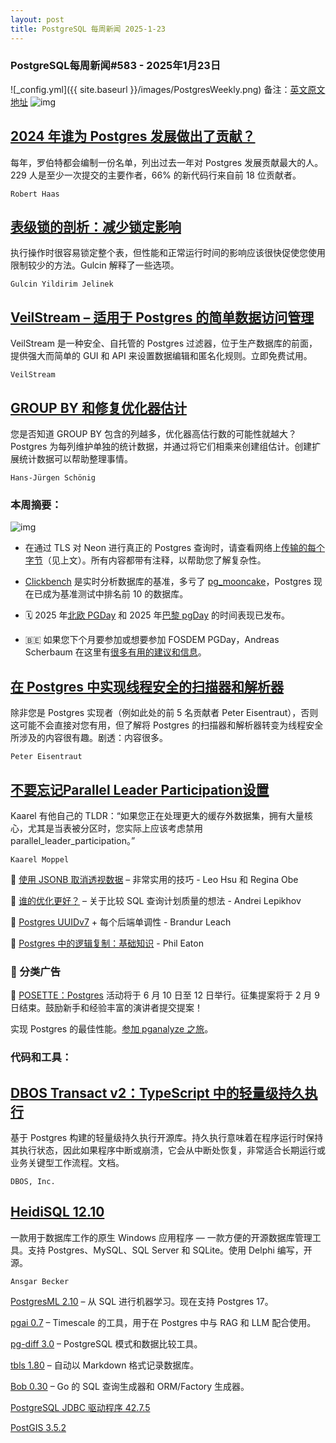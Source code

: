 ```yaml
---
layout: post
title: PostgreSQL 每周新闻 2025-1-23
---
```

### PostgreSQL每周新闻#583 - 2025年1月23日
![_config.yml]({{ site.baseurl }}/images/PostgresWeekly.png)
备注：[英文原文地址](https://postgresweekly.com/issues/585)
![img](https://res.cloudinary.com/cpress/image/upload/w_1280,e_sharpen:60,q_auto/mk5bzh3up1xchq0gse6b.jpg)
## [2024 年谁为 Postgres 发展做出了贡献？](https://postgresweekly.com/link/164673/web)
每年，罗伯特都会编制一份名单，列出过去一年对 Postgres 发展贡献最大的人。229 人是至少一次提交的主要作者，66% 的新代码行来自前 18 位贡献者。

`Robert Haas`

## [表级锁的剖析：减少锁定影响](https://postgresweekly.com/link/164674/web)
执行操作时很容易锁定整个表，但性能和正常运行时间的影响应该很快促使您使用限制较少的方法。Gulcin 解释了一些选项。


`Gulcin Yildirim Jelinek `
## [VeilStream – 适用于 Postgres 的简单数据访问管理](https://postgresweekly.com/link/164672/web)
VeilStream 是一种安全、自托管的 Postgres 过滤器，位于生产数据库的前面，提供强大而简单的 GUI 和 API 来设置数据编辑和匿名化规则。立即免费试用。


`VeilStream `
## [GROUP BY 和修复优化器估计](https://postgresweekly.com/link/164675/web)
您是否知道 GROUP BY 包含的列越多，优化器高估行数的可能性就越大？Postgres 为每列维护单独的统计数据，并通过将它们相乘来创建组估计。创建扩展统计数据可以帮助整理事情。


`Hans-Jürgen Schönig `

### 本周摘要：

![img](https://res.cloudinary.com/cpress/image/upload/w_1280,e_sharpen:60,q_auto/up6tlxtjaevrp6q1hrqn.jpg)

* 在通过 TLS 对 Neon 进行真正的 Postgres 查询时，请查看网络上[传输的每个字节](https://postgresweekly.com/link/164676/web)（见上文）。所有内容都带有注释，以帮助您了解复杂性。

* [Clickbench](https://postgresweekly.com/link/164677/web) 是实时分析数据库的基准，多亏了 [pg_mooncake](https://postgresweekly.com/link/164678/web)，Postgres 现在已成为基准测试中排名前 10 的数据库。

* 🗓️ 2025 年[北欧 PGDay](https://postgresweekly.com/link/164680/web) 和 2025 年[巴黎 pgDay](https://postgresweekly.com/link/164681/web) 的时间表现已发布。

* 🇧🇪 如果您下个月要参加或想要参加 FOSDEM PGDay，Andreas Scherbaum 在这里有[很多有用的建议和信息](https://postgresweekly.com/link/164682/web)。


## [在 Postgres 中实现线程安全的扫描器和解析器](https://postgresweekly.com/link/164683/web)
除非您是 Postgres 实现者（例如此处的前 5 名贡献者 Peter Eisentraut），否则这可能不会直接对您有用，但了解将 Postgres 的扫描器和解析器转变为线程安全所涉及的内容很有趣。剧透：内容很多。


`Peter Eisentraut `
## [不要忘记Parallel Leader Participation设置](https://postgresweekly.com/link/164685/web)
Kaarel 有他自己的 TLDR：“如果您正在处理更大的缓存外数据集，拥有大量核心，尤其是当表被分区时，您实际上应该考虑禁用 parallel_leader_participation。”


`Kaarel Moppel `

📄 [使用 JSONB 取消透视数据](https://postgresweekly.com/link/164686/web) – 非常实用的技巧 - Leo Hsu 和 Regina Obe

📄 [谁的优化更好？](https://postgresweekly.com/link/164687/web) – 关于比较 SQL 查询计划质量的想法 - Andrei Lepikhov

📄 [Postgres UUIDv7](https://postgresweekly.com/link/164688/web) + 每个后端单调性 - Brandur Leach

📄 [Postgres 中的逻辑复制：基础知识](https://postgresweekly.com/link/164689/web) - Phil Eaton

### 📰 分类广告
🐘 [POSETTE：Postgres](https://postgresweekly.com/link/164690/web) 活动将于 6 月 10 日至 12 日举行。征集提案将于 2 月 9 日结束。鼓励新手和经验丰富的演讲者提交提案！

实现 Postgres 的最佳性能。[参加 pganalyze 之旅](https://postgresweekly.com/link/164691/web)。

### 代码和工具：

## [DBOS Transact v2：TypeScript 中的轻量级持久执行](https://postgresweekly.com/link/164692/web)
基于 Postgres 构建的轻量级持久执行开源库。持久执行意味着在程序运行时保持其执行状态，因此如果程序中断或崩溃，它会从中断处恢复，非常适合长期运行或业务关键型工作流程。文档。

`DBOS, Inc.`

## [HeidiSQL 12.10](https://postgresweekly.com/link/164694/web)
一款用于数据库工作的原生 Windows 应用程序 — 一款方便的开源数据库管理工具。支持 Postgres、MySQL、SQL Server 和 SQLite。使用 Delphi 编写，开源。

`Ansgar Becker`

[PostgresML 2.10](https://postgresweekly.com/link/164696/web) – 从 SQL 进行机器学习。现在支持 Postgres 17。

[pgai 0.7](https://postgresweekly.com/link/164697/web) – Timescale 的工具，用于在 Postgres 中与 RAG 和 LLM 配合使用。

[pg-diff 3.0](https://postgresweekly.com/link/164698/web) – PostgreSQL 模式和数据比较工具。

[tbls 1.80](https://postgresweekly.com/link/164699/web) – 自动以 Markdown 格式记录数据库。

[Bob 0.30](https://postgresweekly.com/link/164700/web) – Go 的 SQL 查询生成器和 ORM/Factory 生成器。

[PostgreSQL JDBC 驱动程序 42.7.5](https://postgresweekly.com/link/164701/web)

[PostGIS 3.5.2](https://postgresweekly.com/link/164702/web)